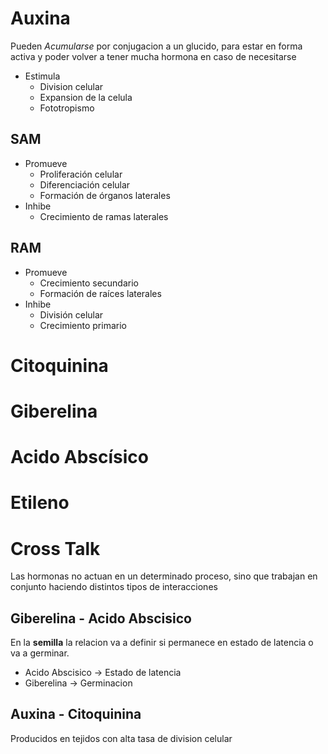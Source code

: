 # Auxina

Pueden *Acumularse* por conjugacion a un glucido, para estar en forma activa y poder volver a tener mucha hormona en caso de necesitarse
- Estimula
	- Division celular
	- Expansion de la celula
	- Fototropismo

## SAM

- Promueve
    - Proliferación celular
    - Diferenciación celular
    - Formación de órganos laterales
- Inhibe
    - Crecimiento de ramas laterales

## RAM

- Promueve
    - Crecimiento secundario
    - Formación de raíces laterales
- Inhibe
    - División celular
    - Crecimiento primario

# Citoquinina

# Giberelina

# Acido Abscísico

# Etileno

# Cross Talk

Las hormonas no actuan en un determinado proceso, sino que trabajan en conjunto haciendo distintos tipos de interacciones

## Giberelina - Acido Abscisico

En la **semilla** la relacion va a definir si permanece en estado de latencia o va a germinar.
- Acido Abscisico → Estado de latencia
- Giberelina → Germinacion

## Auxina - Citoquinina

Producidos en tejidos con alta tasa de division celular
